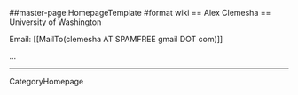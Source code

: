 ##master-page:HomepageTemplate
#format wiki
== Alex Clemesha ==
University of Washington

Email: [[MailTo(clemesha AT SPAMFREE gmail DOT com)]]

...

----
 CategoryHomepage
